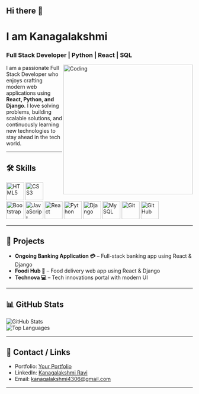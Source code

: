 ## Hi there 👋

# I am Kanagalakshmi
### Full Stack Developer | Python | React | SQL

<img align="right" alt="Coding" width="350" src="https://cdn.dribbble.com/users/1162077/screenshots/3848914/programmer.gif">

I am a passionate Full Stack Developer who enjoys crafting modern web applications using **React, Python, and Django**. I love solving problems, building scalable solutions, and continuously learning new technologies to stay ahead in the tech world.

---

## 🛠️ Skills
<p align="left">
  <img width="48" height="48" src="https://img.icons8.com/color/48/html-5--v1.png" alt="HTML5"/>
  <img width="48" height="48" src="https://img.icons8.com/color/48/css3.png" alt="CSS3"/>
  <img width="48" height="48" src="https://img.icons8.com/color-glass/48/bootstrap.png" alt="Bootstrap"/>
  <img width="48" height="48" src="https://img.icons8.com/fluency/48/javascript.png" alt="JavaScript"/>
  <img width="48" height="48" src="https://img.icons8.com/officexs/48/react.png" alt="React"/>
  <img width="48" height="48" src="https://img.icons8.com/color/48/python--v1.png" alt="Python"/>
  <img width="48" height="48" src="https://img.icons8.com/windows/48/django.png" alt="Django"/>
  <img width="48" height="48" src="https://img.icons8.com/windows/48/mysql.png" alt="MySQL"/>
  <img width="48" height="48" src="https://img.icons8.com/color/48/git.png" alt="Git"/>
  <img width="48" height="48" src="https://img.icons8.com/ios-glyphs/48/github.png" alt="GitHub"/>
</p>

---

## 📂 Projects

- **Ongoing Banking Application 💳** – Full-stack banking app using React & Django  
- **Foodi Hub 🍔** – Food delivery web app using React & Django  
- **Technova 💻** – Tech innovations portal with modern UI  

---

## 📊 GitHub Stats

![GitHub Stats](https://github-readme-stats.vercel.app/api?username=Kanagalakshmiravi&show_icons=true&theme=radical)  
![Top Languages](https://github-readme-stats.vercel.app/api/top-langs/?username=Kanagalakshmiravi&layout=compact&theme=radical)

---

## 🔗 Contact / Links

- Portfolio: [Your Portfolio](https://yourportfolio.com)  
- LinkedIn: [Kanagalakshmi Ravi](https://www.linkedin.com/in/kanagalakshmi-ravi4306/)
- Email: kanagalakshmi4306@gmail.com


---


